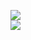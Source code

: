 [![](https://img.shields.io/badge/Made%20With-Github%20Spray-lightgrey.svg?style=for-the-badge&logo=github)](https://github.com/Annihil/github-spray#2785)  
[![](https://i.imgur.com/2DrTn0Z.gif)](https://github.com/Annihil/github-spray)